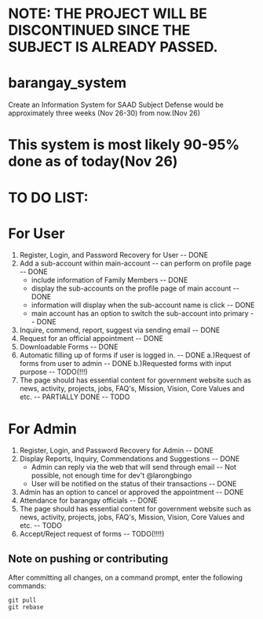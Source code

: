 # NOTE: THE PROJECT WILL BE DISCONTINUED SINCE THE SUBJECT IS ALREADY PASSED.

# barangay_system
Create an Information System for SAAD Subject
Defense would be approximately three weeks (Nov 26-30) from now.(Nov 26)

# This system is most likely 90-95% done as of today(Nov 26)

# TO DO LIST:
# For User
1) Register, Login, and Password Recovery for User -- DONE
2) Add a sub-account within main-account -- can perform on profile page -- DONE
    - include information of Family Members -- DONE
    - display the sub-accounts on the profile page of main account -- DONE
    - information will display when the sub-account name is click -- DONE
    - main account has an option to switch the sub-account into primary -- DONE
3) Inquire, commend, report, suggest via sending email -- DONE
4) Request for an official appointment -- DONE
5) Downloadable Forms -- DONE
6) Automatic filling up of forms if user is logged in. -- DONE
    a.)Request of forms from user to admin -- DONE
    b.)Requested forms with input purpose -- TODO(!!!)
7) The page should has essential content for government website such as
news, activity, projects, jobs, FAQ's, Mission, Vision, Core Values and etc. -- PARTIALLY DONE -- TODO

# For Admin
1) Register, Login, and Password Recovery for Admin -- DONE
2) Display Reports, Inquiry, Commendations and Suggestions -- DONE
    - Admin can reply via the web that will send through email -- Not possible, not enough time for dev't @larongbingo
    - User will be notified on the status of their transactions -- DONE
3) Admin has an option to cancel or approved the appointment -- DONE
4) Attendance for barangay officials -- DONE
5) The page should has essential content for government website such as
news, activity, projects, jobs, FAQ's, Mission, Vision, Core Values and etc. -- TODO
6) Accept/Reject request of forms -- TODO(!!!!)

## Note on pushing or contributing
After committing all changes, on a command prompt, enter the following commands:
```
git pull
git rebase
```

